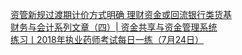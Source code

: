   
[资管新规过渡期计价方式明确 理财资金或回流银行类货基](http://www.dianyue.me/archives/811/bx67kf3tgsc9gqyu/)  
[财务与会计系列文章（四）| 资金共享与资金管理系统](http://www.dianyue.me/archives/450/a25fnvlbl3k2lgzb/)  
[练习丨2018年执业药师考试每日一练（7月24日）](http://www.dianyue.me/archives/074/d69t8x8qpr2olci5/)